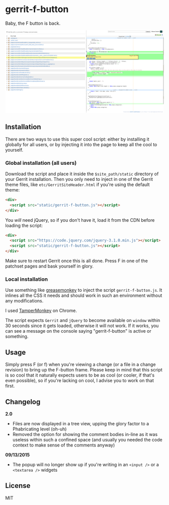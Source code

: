 # gerrit-f-button

Baby, the F button is back.

![gerrit-f-button screenshot](./gerrit-f-button.png)

## Installation

There are two ways to use this super cool script: either by installing it
globally for all users, or by injecting it into the page to keep all the
cool to yourself.

### Global installation (all users)

Download the script and place it inside the `$site_path/static` directory
of your Gerrit installation. Then you only need to inject in one of the
Gerrit theme files, like `etc/GerritSiteHeader.html` if you're using the default theme:

```html
<div>
  <script src="static/gerrit-f-button.js"></script>
</div>
```

You *will* need jQuery, so if you don't have it, load it from the
CDN before loading the script:

```html
<div>
  <script src="https://code.jquery.com/jquery-3.1.0.min.js"></script>
  <script src="static/gerrit-f-button.js"></script>
</div>
```

Make sure to restart Gerrit once this is all done. Press F in one
of the patchset pages and bask yourself in glory.

### Local installation

Use something like [greasemonkey](http://www.greasespot.net/) to inject the
script `gerrit-f-button.js`. It inlines all the CSS it needs and should work
in such an environment without any modifications.

I used [TamperMonkey](http://tampermonkey.net/) on Chrome.

The script expects `Gerrit` and `jQuery` to become available on `window` 
within 30 seconds since it gets loaded, otherwise it will not work. If it works, you can see a message on the console saying "gerrit-f-button" is active or something.

## Usage

Simply press F (or f) when you're viewing a change (or a file in a change revision) to bring up the F-button frame. Please keep in mind that this
script is so cool that it naturally expects users to be as cool (or cooler,
if that's even possible), so if you're lacking on cool, I advise you to
work on that first.

## Changelog

**2.0**

- Files are now displayed in a tree view, upping the glory factor to a 
  Phabricating level (oh-uh)
- Removed the option for showing the comment bodies in-line as it was useless
  within such a confined space (and usually you needed the code context to
  make sense of the comments anyway)

**09/13/2015**

- The popup will no longer show up if you're writing in an `<input />` or a `<textarea />` widgets

## License

MIT